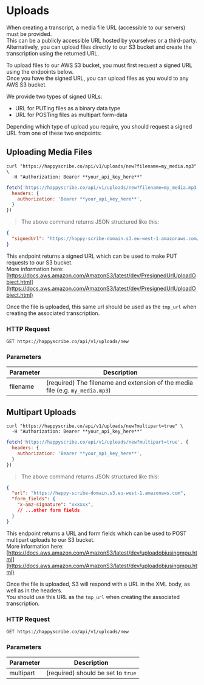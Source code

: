 # Uploads

When creating a transcript, a media file URL (accessible to our servers) must be provided.  
This can be a publicly accessible URL hosted by yourselves or a third-party.  
Alternatively, you can upload files directly to our S3 bucket and create the transcription using the returned URL.  

To upload files to our AWS S3 bucket, you must first request a signed URL using the endpoints below.  
Once you have the signed URL, you can upload files as you would to any AWS S3 bucket.  

We provide two types of signed URLs:

- URL for PUTing files as a binary data type
- URL for POSTing files as multipart form-data

Depending which type of upload you require, you should request a signed URL from one of these two endpoints:

## Uploading Media Files

```shell
curl "https://happyscribe.co/api/v1/uploads/new?filename=my_media.mp3" \
  -H "Authorization: Bearer **your_api_key_here**"

```

```javascript
fetch('https://happyscribe.co/api/v1/uploads/new?filename=my_media.mp3', {
  headers: {
    authorization: 'Bearer **your_api_key_here**',
  }
})
```

> The above command returns JSON structured like this:

```json
{
  "signedUrl": "https://happy-scribe-domain.s3.eu-west-1.amazonaws.com/xxxxxx?x-amx-signature=xxxxx..."
}
```

This endpoint returns a signed URL which can be used to make PUT requests to our S3 bucket.  
More information here: [https://docs.aws.amazon.com/AmazonS3/latest/dev/PresignedUrlUploadObject.html](https://docs.aws.amazon.com/AmazonS3/latest/dev/PresignedUrlUploadObject.html)  

Once the file is uploaded, this same url should be used as the `tmp_url` when creating the associated transcription.

### HTTP Request

`GET https://happyscribe.co/api/v1/uploads/new`

### Parameters

Parameter | Description
--------- | -----------
filename | (required) The filename and extension of the media file (e.g. `my_media.mp3`)


## Multipart Uploads

```shell
curl "https://happyscribe.co/api/v1/uploads/new?multipart=true" \
  -H "Authorization: Bearer **your_api_key_here**"

```

```javascript
fetch('https://happyscribe.co/api/v1/uploads/new?multipart=true', {
  headers: {
    authorization: 'Bearer **your_api_key_here**',
  }
})
```

> The above command returns JSON structured like this:

```json
{
  "url": "https://happy-scribe-domain.s3.eu-west-1.amazonaws.com",
  "form_fields": {
    "x-amz-signature": "xxxxxx",
    // ...other form fields
  }
}
```

This endpoint returns a URL and form fields which can be used to POST multipart uploads to our S3 bucket.  
More information here: [https://docs.aws.amazon.com/AmazonS3/latest/dev/uploadobjusingmpu.html](https://docs.aws.amazon.com/AmazonS3/latest/dev/uploadobjusingmpu.html)

Once the file is uploaded, S3 will respond with a URL in the XML body, as well as in the headers.  
You should use this URL as the `tmp_url` when creating the associated transcription.  

### HTTP Request

`GET https://happyscribe.co/api/v1/uploads/new`

### Parameters

Parameter | Description
--------- | -----------
multipart | (required) should be set to `true`

